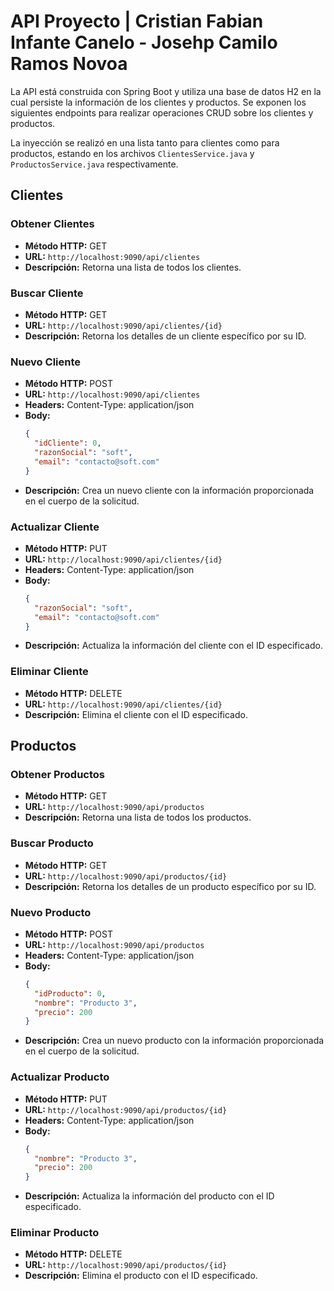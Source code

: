 # API Proyecto | Cristian Fabian Infante Canelo - Josehp Camilo Ramos Novoa

La API está construida con Spring Boot y utiliza una base de datos H2 en la cual persiste la información de los clientes y productos. Se exponen los siguientes endpoints para realizar operaciones CRUD sobre los clientes y productos.

La inyección se realizó en una lista tanto para clientes como para productos, estando en los archivos `ClientesService.java` y `ProductosService.java` respectivamente.


## Clientes

### Obtener Clientes
- **Método HTTP:** GET
- **URL:** `http://localhost:9090/api/clientes`
- **Descripción:** Retorna una lista de todos los clientes.

### Buscar Cliente
- **Método HTTP:** GET
- **URL:** `http://localhost:9090/api/clientes/{id}`
- **Descripción:** Retorna los detalles de un cliente específico por su ID.

### Nuevo Cliente
- **Método HTTP:** POST
- **URL:** `http://localhost:9090/api/clientes`
- **Headers:** Content-Type: application/json
- **Body:**
  ```json
  {
    "idCliente": 0,
    "razonSocial": "soft",
    "email": "contacto@soft.com"
  }
- **Descripción:** Crea un nuevo cliente con la información proporcionada en el cuerpo de la solicitud.

### Actualizar Cliente
- **Método HTTP:** PUT
- **URL:** `http://localhost:9090/api/clientes/{id}`
- **Headers:** Content-Type: application/json
- **Body:**
  ```json
  {
    "razonSocial": "soft",
    "email": "contacto@soft.com"
  }
- **Descripción:** Actualiza la información del cliente con el ID especificado.

### Eliminar Cliente
- **Método HTTP:** DELETE
- **URL:** `http://localhost:9090/api/clientes/{id}`
- **Descripción:** Elimina el cliente con el ID especificado.


## Productos

### Obtener Productos
- **Método HTTP:** GET
- **URL:** `http://localhost:9090/api/productos`
- **Descripción:** Retorna una lista de todos los productos.

### Buscar Producto
- **Método HTTP:** GET
- **URL:** `http://localhost:9090/api/productos/{id}`
- **Descripción:** Retorna los detalles de un producto específico por su ID.

### Nuevo Producto
- **Método HTTP:** POST
- **URL:** `http://localhost:9090/api/productos`
- **Headers:** Content-Type: application/json
- **Body:**
  ```json
  {
    "idProducto": 0,
    "nombre": "Producto 3",
    "precio": 200
  }
- **Descripción:** Crea un nuevo producto con la información proporcionada en el cuerpo de la solicitud.

### Actualizar Producto
- **Método HTTP:** PUT
- **URL:** `http://localhost:9090/api/productos/{id}`
- **Headers:** Content-Type: application/json
- **Body:**
  ```json
  {
    "nombre": "Producto 3",
    "precio": 200
  }
- **Descripción:** Actualiza la información del producto con el ID especificado.

### Eliminar Producto
- **Método HTTP:** DELETE
- **URL:** `http://localhost:9090/api/productos/{id}`
- **Descripción:** Elimina el producto con el ID especificado.
  
